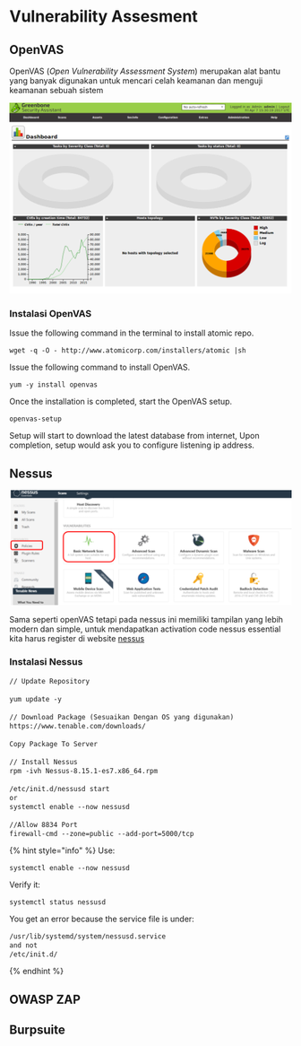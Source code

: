 # Vulnerability Assesment

## OpenVAS

OpenVAS \(_Open Vulnerability Assessment System_\) merupakan alat bantu yang banyak digunakan untuk mencari celah keamanan  dan menguji keamanan sebuah sistem

![](../../../.gitbook/assets/image%20%2856%29.png)

### Instalasi OpenVAS

Issue the following command in the terminal to install atomic repo.

```text
wget -q -O - http://www.atomicorp.com/installers/atomic |sh
```

Issue the following command to install OpenVAS.

```text
yum -y install openvas
```

Once the installation is completed, start the OpenVAS setup.

```text
openvas-setup
```

Setup will start to download the latest database from internet, Upon completion, setup would ask you to configure listening ip address.

## Nessus

![](../../../.gitbook/assets/image%20%2857%29.png)

Sama seperti openVAS tetapi pada nessus ini memiliki tampilan yang lebih modern dan simple, untuk mendapatkan activation code nessus essential kita harus register di website [nessus](https://www.tenable.com/products/nessus/nessus-essentials)

### Instalasi Nessus

```text
// Update Repository

yum update -y

// Download Package (Sesuaikan Dengan OS yang digunakan)
https://www.tenable.com/downloads/

Copy Package To Server

// Install Nessus
rpm -ivh Nessus-8.15.1-es7.x86_64.rpm

/etc/init.d/nessusd start
or
systemctl enable --now nessusd

//Allow 8834 Port
firewall-cmd --zone=public --add-port=5000/tcp
```



{% hint style="info" %}
Use:

```text
systemctl enable --now nessusd
```

Verify it:

```text
systemctl status nessusd
```

You get an error because the service file is under:

```text
/usr/lib/systemd/system/nessusd.service
and not 
/etc/init.d/
```
{% endhint %}

## OWASP ZAP

## Burpsuite

